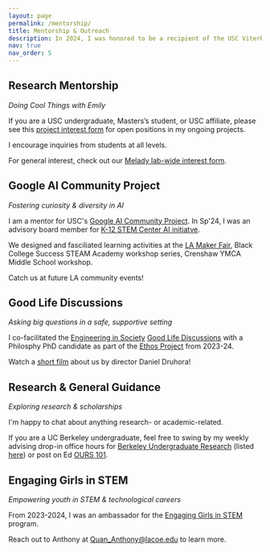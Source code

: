 ```yaml
---
layout: page
permalink: /mentorship/
title: Mentorship & Outreach
description: In 2024, I was honored to be a recipient of the USC Viterbi Undergraduate Research Mentoring Award and EiS Excellence in Science Communication for Social Good Award. 
nav: true
nav_order: 5
---
```



## Research Mentorship 

*Doing Cool Things with Emily*

If you are a USC undergraduate, Masters’s student, or USC affiliate, please see this [project interest form](https://forms.gle/FQEM4d3LvAEPBmC79) for open positions in my ongoing projects. 

I encourage inquiries from students at all levels.

For general interest, check out our [Melady lab-wide interest form](https://forms.gle/4dnhu7xtMZLJQHrE6). 


## Google AI Community Project 

*Fostering curiosity & diversity in AI* 

I am a mentor for USC's [Google AI Community Project](https://viterbik12.usc.edu/ai-community-project/). In Sp'24, I was an advisory board member for [K-12 STEM Center AI initiatve](https://viterbik12.usc.edu/ai-initiative/).

We designed and fasciliated learning activities at the [LA Maker Fair](https://losangeles.makerfaire.com/maker/entry/1586/), Black College Success STEAM Academy workshop series, Crenshaw YMCA Middle School workshop. 

Catch us at future LA community events! 

## Good Life Discussions 

*Asking big questions in a safe, supportive setting*

I co-facilitated the [Engineering in Society](https://eis.usc.edu/) [Good Life Discussions](https://stem-ed.usc.edu/our-research/eerp/ethos-project/) with a Philosphy PhD candidate as part of the [Ethos Project](https://stem-ed.usc.edu/our-research/eerp/ethos-project/) from 2023-24.

Watch a [short film](https://www.youtube.com/watch?v=nKCQQoCenC8) about us by director Daniel Druhora!


## Research & General Guidance

*Exploring research & scholarships*

I'm happy to chat about anything research- or academic-related. 


If you are a UC Berkeley undergraduate, feel free to swing by my weekly advising drop-in office hours for [Berkeley Undergraduate Research](https://research.berkeley.edu/) (listed [here](https://research.berkeley.edu/ours-peer-advisors/)) or post on Ed [OURS 101](https://edstem.org/us/join/FyC6t6). 



## Engaging Girls in STEM 

*Empowering youth in STEM & technological careers*

From 2023-2024, I was an ambassador for the [Engaging Girls in STEM](https://www.engaginggirlsinstem.com/) program. 

Reach out to Anthony at Quan_Anthony@lacoe.edu to learn more.
